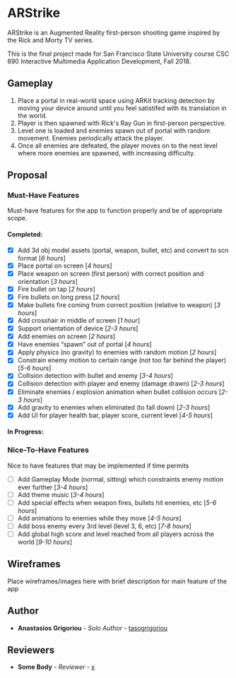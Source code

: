 # ARStrike

ARStrike is an Augmented Reality first-person shooting game inspired by the Rick and Morty TV series. 

This is the final project made for San Francisco State University course CSC 690 Interactive Multimedia Application Development, Fall 2018.

## Gameplay

1. Place a portal in real-world space using ARKit tracking detection by moving your device around until you feel satistifed with its translation in the world.
2. Player is then spawned with Rick's Ray Gun in first-person perspective.
3. Level one is loaded and enemies spawn out of portal with random movement. Enemies periodically attack the player.
4. Once all enemies are defeated, the player moves on to the next level where more enemies are spawned, with increasing difficulty.

## Proposal

### Must-Have Features

Must-have features for the app to function properly and be of appropriate scope.

#### Completed:
- [x] Add 3d obj model assets (portal, weapon, bullet, etc) and convert to scn format [*6 hours*]
- [x] Place portal on screen [*4 hours*]
- [x] Place weapon on screen (first person) with correct position and orientation [*3 hours*]
- [x] Fire bullet on tap [*2 hours*]
- [x] Fire bullets on long press [*2 hours*]
- [x] Make bullets fire coming from correct position (relative to weapon) [*3 hours*]
- [x] Add crosshair in middle of screen [*1 hour*]
- [x] Support orientation of device [*2-3 hours*]
- [x] Add enemies on screen [*2 hours*]
- [x] Have enemies “spawn” out of portal [*4 hours*]
- [x] Apply physics (no gravity) to enemies with random motion [*2 hours*]
- [x] Constrain enemy motion to certain range (not too far behind the player) [*5-6 hours*]
- [x] Collision detection with bullet and enemy [*3-4 hours*]
- [x] Collision detection with player and enemy (damage drawn) [*2-3 hours*]
- [x] Eliminate enemies / explosion animation when bullet collision occurs [*2-3 hours*]
- [x] Add gravity to enemies when eliminated (to fall down) [*2-3 hours*]
- [x] Add UI for player health bar, player score, current level [*4-5 hours*]

#### In Progress:

### Nice-To-Have Features

Nice to have features that may be implemented if time permits

- [ ] Add Gameplay Mode (normal, sitting) which constraints enemy motion ever further [*3-4 hours*]
- [ ] Add theme music [*3-4 hours*]
- [ ] Add special effects when weapon fires, bullets hit enemies, etc [*5-6 hours*]
- [ ] Add animations to enemies while they move [*4-5 hours*]
- [ ] Add boss enemy every 3rd level (level 3, 6, etc) [*7-8 hours*]
- [ ] Add global high score and level reached from all players across the world [*9-10 hours*]
  
## Wireframes

Place wireframes/images here with brief description for main feature of the app

## Author

* **Anastasios Grigoriou** - *Solo Author* - [tasogrigoriou](https://github.com/tasogrigoriou)

## Reviewers

* **Some Body** - *Reviewer* - [x](https://github.com/PurpleBooth)

